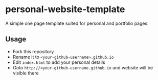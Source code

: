 # personal-website-template

A simple one page template suited for personal and portfolio pages. 

## Usage

- Fork this repository
- Rename it to `<your-github-username>.github.io`
- Edit `index.html` to add your personal details
- Goto `http://<your-github-username.github.io` and website will be visible there 
 
